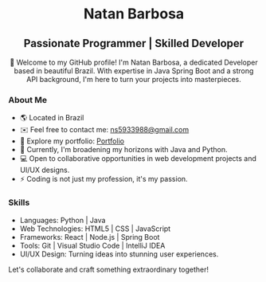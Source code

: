 <div align="center">
  <h1>Natan Barbosa</h1>
  <h2>Passionate Programmer | Skilled Developer</h2>
</div>

<div align="center">
  <p>👋 Welcome to my GitHub profile! I'm Natan Barbosa, a dedicated Developer based in beautiful Brazil. With expertise in Java Spring Boot and a strong API background, I'm here to turn your projects into masterpieces.</p>
</div>

### About Me

- 🌎 Located in Brazil
- ✉️ Feel free to contact me: ns5933988@gmail.com
- 💼 Explore my portfolio: [Portfolio](https://github.com/natanb-dev)
- 🌱 Currently, I'm broadening my horizons with Java and Python.
- 💻 Open to collaborative opportunities in web development projects and UI/UX designs.
- ⚡ Coding is not just my profession, it's my passion.

### Skills

- Languages: Python | Java
- Web Technologies: HTML5 | CSS | JavaScript
- Frameworks: React | Node.js | Spring Boot
- Tools: Git | Visual Studio Code | IntelliJ IDEA
- UI/UX Design: Turning ideas into stunning user experiences.

Let's collaborate and craft something extraordinary together!
